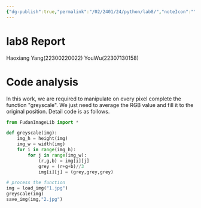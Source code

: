 ```yaml
---
{"dg-publish":true,"permalink":"/02/2401/24/python/lab8/","noteIcon":"","created":"2025-01-31T00:35","updated":"2025-07-01T13:38"}
---
```


# lab8 Report
Haoxiang Yang(22300220022) YouWu(22307130158)
# Code analysis
In this work, we are required to manipulate on every pixel complete the function "greyscale". We just need to average the RGB value and fill it to the original position.
Detail code is as follows.
```python
from FudanImageLib import *

def greyscale(img):
    img_h = height(img)
    img_w = width(img)
    for i in range(img_h):
        for j in range(img_w):
            (r,g,b) = img[i][j]
            grey = (r+g+b)//3
            img[i][j] = (grey,grey,grey)

# process the function
img = load_img("1.jpg")
greyscale(img)
save_img(img,"2.jpg")
```